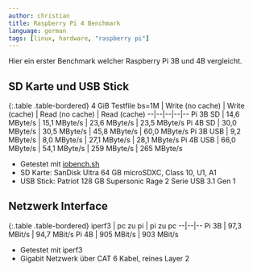 ```yaml
---
author: christian
title: Raspberry Pi 4 Benchmark
language: german
tags: [linux, hardware, "raspberry pi"]
---
```


Hier ein erster Benchmark welcher Raspberry Pi 3B und 4B vergleicht.

## SD Karte und USB Stick

<div markdown="1" class="table-responsive">

{:.table .table-bordered}
4 GiB Testfile bs=1M | Write (no cache) | Write (cache) | Read (no cache) | Read (cache)
--|--|--|--|--
Pi 3B SD | 14,6 MByte/s | 15,1 MByte/s | 23,6 MByte/s | 23,5 MByte/s
Pi 4B SD | 30,0 MByte/s | 30,5 MByte/s | 45,8 MByte/s | 60,0 MByte/s
Pi 3B USB | 9,2 MByte/s | 8,0 MByte/s | 27,1 MByte/s | 28,1 MByte/s
Pi 4B USB | 66,0 MByte/s | 54,1 MByte/s | 259 MByte/s | 265 MByte/s

</div>

- Getestet mit [iobench.sh](https://github.com/perryflynn/iobench)
- SD Karte: SanDisk Ultra 64 GB microSDXC, Class 10, U1, A1
- USB Stick: Patriot 128 GB Supersonic Rage 2 Serie USB 3.1 Gen 1

## Netzwerk Interface

<div markdown="1" class="table-responsive">

{:.table .table-bordered}
iperf3 | pc zu pi | pi zu pc
--|--|--
Pi 3B | 97,3 MBit/s | 94,7 MBit/s
Pi 4B | 905 MBit/s | 903 MBit/s

</div>

- Getestet mit iperf3
- Gigabit Netzwerk über CAT 6 Kabel, reines Layer 2
